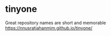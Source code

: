 # tinyone
Great repository names are short and memorable
https://nnusratjahanmim.github.io/tinyone/

